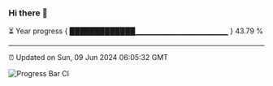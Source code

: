 ### Hi there 👋

⏳ Year progress { █████████████▁▁▁▁▁▁▁▁▁▁▁▁▁▁▁▁▁ } 43.79 %

---

⏰ Updated on Sun, 09 Jun 2024 06:05:32 GMT

![Progress Bar CI](https://github.com/liununu/liununu/workflows/Progress%20Bar%20CI/badge.svg)
